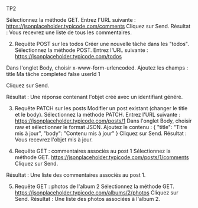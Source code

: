 TP2

Sélectionnez la méthode GET.
Entrez l'URL suivante :
https://jsonplaceholder.typicode.com/comments
Cliquez sur Send.
Résultat : Vous recevrez une liste de tous les commentaires.

2. Requête POST sur les todos
Créer une nouvelle tâche dans les "todos".
Sélectionnez la méthode POST.
Entrez l'URL suivante :
https://jsonplaceholder.typicode.com/todos

Dans l'onglet Body, choisir x-www-form-urlencoded.
Ajoutez les champs :
title	Ma tâche
completed	false
userId	1

Cliquez sur Send.

Résultat : Une réponse contenant l'objet créé avec un identifiant généré.

3. Requête PATCH sur les posts
Modifier un post existant (changer le title et le body).
Sélectionnez la méthode PATCH.
Entrez l'URL suivante :
https://jsonplaceholder.typicode.com/posts/1
Dans l'onglet Body, choisir raw et sélectionner le format JSON.
Ajoutez le contenu :
{
  "title": "Titre mis à jour",
  "body": "Contenu mis à jour"
}
Cliquez sur Send.
Résultat : Vous recevrez l'objet mis à jour.

4. Requête GET : commentaires associés au post 1
Sélectionnez la méthode GET.
https://jsonplaceholder.typicode.com/posts/1/comments
Cliquez sur Send.

Résultat : Une liste des commentaires associés au post 1.

5. Requête GET : photos de l'album 2
Sélectionnez la méthode GET.
https://jsonplaceholder.typicode.com/albums/2/photos
Cliquez sur Send.
Résultat : Une liste des photos associées à l'album 2.